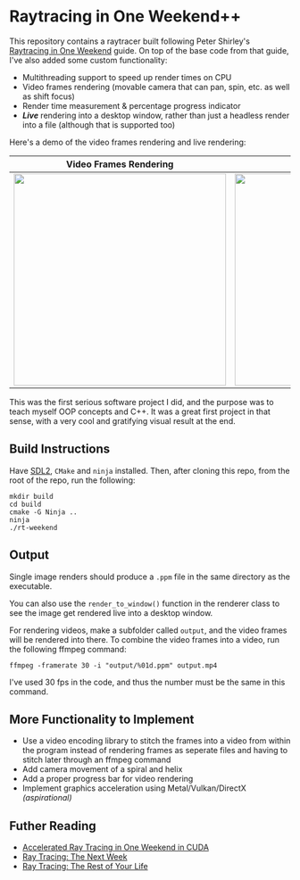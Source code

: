 # Raytracing in One Weekend++
This repository contains a raytracer built following Peter Shirley's [Raytracing in One Weekend](https://raytracing.github.io/books/RayTracingInOneWeekend.html) guide. On top of the base code from that guide, I've also added some custom functionality:

  - Multithreading support to speed up render times on CPU
  - Video frames rendering (movable camera that can pan, spin, etc. as well as shift focus)
  - Render time measurement & percentage progress indicator
  - **_Live_** rendering into a desktop window, rather than just a headless render into a file (although that is supported too)

Here's a demo of the video frames rendering and live rendering:

Video Frames Rendering            |  Live Rendering
:-------------------------:|:-------------------------:
<img src="https://user-images.githubusercontent.com/25702188/186802270-2f00752b-c3bf-47c2-a048-f107ec34be76.gif" width="380" />  |  <img src="https://user-images.githubusercontent.com/25702188/197325026-4e6093b0-48e9-4aa0-9a2b-6b7ef8e75603.gif" width="380"/>

This was the first serious software project I did, and the purpose was to teach myself OOP concepts and C++. It was a great first project in that sense, with a very cool and gratifying visual result at the end.

## Build Instructions
Have [SDL2](https://github.com/libsdl-org/SDL/releases), `CMake` and `ninja` installed. Then, after cloning this repo, from the root of the repo, run the following:
```
mkdir build
cd build
cmake -G Ninja ..
ninja
./rt-weekend
```
## Output
Single image renders should produce a `.ppm` file in the same directory as the executable.

You can also use the `render_to_window()` function in the renderer class to see the image get rendered live into a desktop window.

For rendering videos, make a subfolder called `output`, and the video frames will be rendered into there. To combine the video frames into a video, run the following ffmpeg command:
```
ffmpeg -framerate 30 -i "output/%01d.ppm" output.mp4
```
I've used 30 fps in the code, and thus the number must be the same in this command.

## More Functionality to Implement
  - Use a video encoding library to stitch the frames into a video from within the program instead of rendering frames as seperate files and having to stitch later through an ffmpeg command
  - Add camera movement of a spiral and helix
  - Add a proper progress bar for video rendering
  - Implement graphics acceleration using Metal/Vulkan/DirectX _(aspirational)_

## Futher Reading
  - [Accelerated Ray Tracing in One Weekend in CUDA](https://developer.nvidia.com/blog/accelerated-ray-tracing-cuda/)
  - [Ray Tracing: The Next Week](https://raytracing.github.io/books/RayTracingTheNextWeek.html)
  - [Ray Tracing: The Rest of Your Life](https://raytracing.github.io/books/RayTracingTheRestOfYourLife.html)
